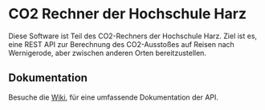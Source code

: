 # CO2 Rechner der Hochschule Harz

Diese Software ist Teil des CO2-Rechners der Hochschule Harz.
Ziel ist es, eine REST API zur Berechnung des CO2-Ausstoßes auf Reisen nach Wernigerode, aber zwischen anderen Orten bereitzustellen.

## Dokumentation
Besuche die [Wiki](https://github.com/matteoklee/co2_hs-harz/wiki), für eine umfassende Dokumentation der API.
